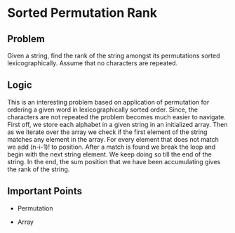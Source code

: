 # Sorted Permutation Rank

## Problem

Given a string, find the rank of the string amongst its permutations sorted lexicographically.
Assume that no characters are repeated.

## Logic

This is an interesting problem based on application of permutation for ordering a given word in lexicographically sorted order. Since, the characters are not repeated the problem becomes much easier to navigate. First off, we store each alphabet in a given string in an initialized array. Then as we iterate over the array we check if the first element of the string matches any element in the array. For every element that does not match we add (n-i-1)! to position. After a match is found we break the loop and begin with the next string element. We keep doing so till the end of the string. In the end, the sum position that we have been accumulating gives the rank of the string.

## Important Points

- Permutation

- Array